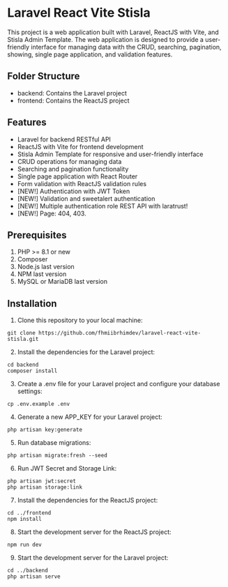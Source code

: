 # Laravel React Vite Stisla

This project is a web application built with Laravel, ReactJS with Vite, and Stisla Admin Template. The web application is designed to provide a user-friendly interface for managing data with the CRUD, searching, pagination, showing, single page application, and validation features.

## Folder Structure

- backend: Contains the Laravel project
- frontend: Contains the ReactJS project

## Features

- Laravel for backend RESTful API
- ReactJS with Vite for frontend development
- Stisla Admin Template for responsive and user-friendly interface
- CRUD operations for managing data
- Searching and pagination functionality
- Single page application with React Router
- Form validation with ReactJS validation rules
- [NEW!] Authentication with JWT Token
- [NEW!] Validation and sweetalert authentication
- [NEW!] Multiple authentication role REST API with laratrust!
- [NEW!] Page: 404, 403.

## Prerequisites

1. PHP >= 8.1 or new
2. Composer
3. Node.js last version
4. NPM last version
5. MySQL or MariaDB last version

## Installation

1. Clone this repository to your local machine:

```
git clone https://github.com/fhmiibrhimdev/laravel-react-vite-stisla.git
```

2. Install the dependencies for the Laravel project:

```
cd backend
composer install
```

3. Create a .env file for your Laravel project and configure your database settings:

```
cp .env.example .env
```

4. Generate a new APP_KEY for your Laravel project:

```
php artisan key:generate
```

5. Run database migrations:

```
php artisan migrate:fresh --seed
```

6. Run JWT Secret and Storage Link:

```
php artisan jwt:secret
php artisan storage:link
```

7. Install the dependencies for the ReactJS project:

```
cd ../frontend
npm install
```

8. Start the development server for the ReactJS project:

```
npm run dev
```

9. Start the development server for the Laravel project:

```
cd ../backend
php artisan serve
```
